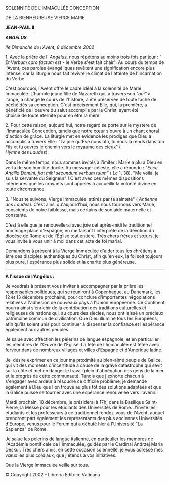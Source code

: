 SOLENNITÉ DE L'IMMACULÉE CONCEPTION

DE LA BIENHEUREUSE VIERGE MARIE

**JEAN-PAUL II**

***ANGÉLUS***

*IIe Dimanche de l'Avent, 8 décembre 2002*

1\. Avec la prière de l' *Angélus*, nous répétons au moins trois fois par jour : " *Et Verbum caro factum est* \- le Verbe s'est fait chair". Au cours du temps de l'Avent, ces paroles évangéliques revêtent une signification encore plus intense, car la liturgie nous fait revivre le climat de l'attente de l'Incarnation du Verbe.

C'est pourquoi, l'Avent offre le cadre idéal à la solennité de Marie Immaculée. L'humble jeune fille de Nazareth qui, à travers son *"oui"* à l'ange, a changé le cours de l'histoire, a été préservée de toute tache de péché dès sa conception. C'est précisément Elle, qui, la première, a bénéficié de l'oeuvre du salut accomplie par le Christ, ayant été choisie de toute éternité pour en être la mère.

2\. Pour cette raison, aujourd'hui, notre regard se porte sur le mystère de l'Immaculée Conception, tandis que notre cœur s'ouvre à un chant choral d'action de grâce. La liturgie met en évidence les prodiges que Dieu a accomplis à travers Elle : "La joie qu'Ève nous ôta, tu nous la rends dans ton Fils et tu ouvres le chemin vers le royaume des cieux" ( *Hymne des Laudes*).

Dans le même temps, nous sommes invités à l'imiter : Marie a plu à Dieu en vertu de son humilité docile. Au messager céleste, elle a répondu : *"Ecce Ancilla Domini, fiat mihi secundum verbum tuum"* ( *Lc* 1, 38). "Me voilà, je suis la servante du Seigneur" ! C'est avec ces mêmes dispositions intérieures que les croyants sont appelés à accueillir la volonté divine en toute circonstance.

3\. "Nous te suivons, Vierge Immaculée, attirés par ta sainteté" ( *Antienne des Laudes*). C'est ainsi qu'aujourd'hui, nous nous tournons vers Marie, conscients de notre faiblesse, mais certains de son aide maternelle et constante.

C'est à elle que je renouvellerai avec joie cet après-midi le traditionnel hommage place d'Espagne, en me faisant l'interprète de la dévotion du diocèse de Rome et de l'Église tout entière. Très chers frères et sœurs, je vous invite à vous unir à moi dans cet acte de foi marial.

Demandons à présent à la Vierge Immaculée d'aider tous les chrétiens à être des disciples authentiques du Christ, afin qu'en eux, la foi soit toujours plus pure, l'espérance plus solide et la charité plus généreuse.

** * **

**À l'issue de l'Angélus :**

Je voudrais à présent vous inviter à accompagner par la prière les responsables politiques, qui se réuniront à Copenhague, au Danemark, les 12 et 13 décembre prochains, pour conclure d'importantes négociations relatives à l'adhésion de nouveaux pays à l'Union européenne. Ce Continent pourra ainsi s'enrichir de la contribution des traditions culturelles et religieuses de nations qui, au cours des siècles, nous ont laissé un précieux patrimoine commun de civilisation. Que Dieu illumine tous les Européens, afin qu'ils soient unis pour continuer à dispenser la confiance et l'espérance également aux autres peuples.

Je salue avec affection les pèlerins de langue espagnole, et en particulier les membres de l'Œuvre de l'Église. La fête de l'Immaculée est fêtée avec ferveur dans de nombreux villages et villes d'Espagne et d'Amérique latine.

Je  désire exprimer en ce jour ma proximité au bien-aimé peuple de Galice, qui vit des moments d'incertitude à cause de la grave catastrophe qui sévit sur la côte et met en danger le travail plein d'abnégation des gens de la mer et le progrès de cette communauté. Tandis que j'exhorte chacun à s'engager avec ardeur à résoudre ce difficile problème, je demande également à Dieu que l'on trouve au plus tôt des solutions adaptées et que la Galice puisse se tourner avec une espérance renouvelée vers l'avenir.

Mardi prochain, 10 décembre, je présiderai à 17h, dans la Basilique Saint-Pierre, la Messe pour les étudiants des Universités de Rome. J'invite les étudiants et les professeurs à ce traditionnel rendez-vous de l'Avent, auquel prendront part également les représentants des plus anciennes Universités d'Europe, venus pour le Forum qui a débuté hier à l'Université "La Sapienza" de Rome.

Je salue les pèlerins de langue italienne, en particulier les membres de l'Académie pontificale de l'Immaculée, guidés par le Cardinal Andrzej Maria Deskur. Très chers amis, en cette occasion solennelle, je vous adresse mes vœux les plus cordiaux, que j'étends à vos initiatives.

Que la Vierge Immaculée veille sur tous.

© Copyright 2002 - Libreria Editrice Vaticana